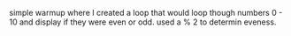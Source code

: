 simple warmup where I created a loop that would loop though numbers 0 - 10 and display if they were even
or odd. used a % 2 to determin eveness.
